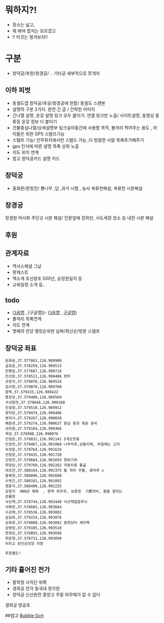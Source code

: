 
# 뭐하지?!
- 장소는 넓고,
- 뭐 봐야 할지는 모르겠고
- !! 이것는 챙겨보자!!

# 구분
- 창덕궁/후원/창경궁/ .. 기타궁 새부적으로 쪼개자

## 이하 피벗
- 동궐도앱 창덕궁/후궁/창경궁에 한함/ 동궐도 스캔본
- 설명의 구분 2가지. 완전 긴 글 / 간략한 이미지
- 긴나열 설명, 온갖 설명 링크 모두 붙이기. 연결 링크만 노출/ 사이트설명, 동영상 종류등 온갖 정보 다 붙이기
- 건물중심나열/상세설명부 링크실이동간에 사용할 목적, 볼꺼리 찍어주는 용도 , 아이들은 위한 GPS 스탬프기능
- 스탬프 기능/ 건무뤼치에서만  스탬드 가능 ,다 방뭉한 사람 목록추가해주기
- gps 인식에 따른 설명 목록 상위 노출 
- 지도 위치 연계
- 참고 창덕궁카드 설명 카드

## 창덕궁
- 홍화문/문정전/
뽕나무 ,담 ,과거 시험 , 농사 옥류천해설, 옥류천 시문해설

## 창경궁
창경원 어사화 주던곳 시문 해설/
인문앞에 장희빈, 사도세장 장소 등
내전 시문 해설

## 후원

## 관계자료
- 역사스페셜 그날
- 팟캐스트 
- 책소개 조선왕조 500년, 승정원일지 등
- 교육일정 소개 등..

## todo
- [다음맵](http://map.daum.net/)  , [구글맵](- [다음맵](http://map.daum.net/)  , [구글맵]())
- 볼꺼리 목록연계
- 지도 연계
- 명예의 전당 랭킹순위판 날짜/최신순/방문 스템프

## 창덕궁 좌표
```
돈화문,37.577863,126.989900
금호문,37.578258,126.989515
단봉문,37.577687,126.990718
진선문,37.578511,126.990406 현무
규장각,37.579076,126.989524
검서청,37.579070,126.989760
향목,37.579225,126.989422
봉모당,37.579408,126.989569
구선원전,37.579648,126.990108
진설청,37.579510,126.989912
양지당,37.579474,126.990406
영의사,37.579267,126.990030
예문관,37.579274,126.990637 향실 향과 축문 준비
내의원,37.579104,126.990366
옥당,37.578908,126.990076
인정문,37.578832,126.991141 5개오얏꽃
인정전,37.579467,126.991060 나무마루,샹들리제, 차일매는 고리
숙정문,37.578764,126.991616
선정문,37.579435,126.991720
선정전,37.579684,126.991693 청와기와
희정당,37.579760,126.992262 자동차용 돌출
대조전,37.580164,126.992375 돌 깍아 우물, 용마루 x
흥복헌,37.580096,126.992680
수랏간,37.580101,126.991892
경훈각,37.580400,126.992225
성정각  400년 매화  , 편액 희우루, 보충정  기쁨의비, 봄을 알리는
관물헌
낙선재,37.578744,126.993448 낙선재얼음무늬
석복헌,37.578685,126.993684
수강재,37.578536,126.993802
삼삼와,37.579224,126.993076
승화루,37.579088,126.993092 중희당터 세자책
상량정,37.579105,126.993510
한정당,37.578893,126.993698
취운정,37.578731,126.993899
어차고 장인공모양 지붕

후원별도!

```

## 기타 흩어진 전가
- 황학정 사직단 위쪽
- 경희궁 전각 동국대 정각원
- 창덕궁 신선원전 중앙고 주말 아무때가 갈 수 없다

경희궁 방공호


##참고
[Bubble Sort](https://sites.google.com/a/blocks123.net/blocks123/z-old-stuff/sorting-1)
